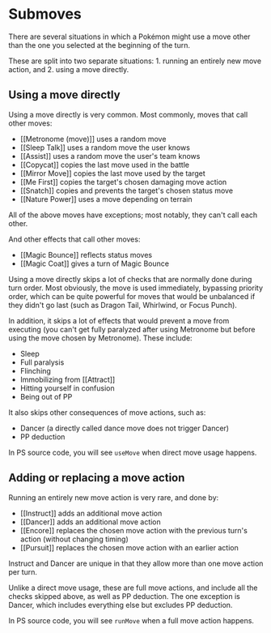# Submoves

There are several situations in which a Pokémon might use a move other than the one you selected at the beginning of the turn.

These are split into two separate situations: 1. running an entirely new move action, and 2. using a move directly.


## Using a move directly

Using a move directly is very common. Most commonly, moves that call other moves:

- [[Metronome (move)]] uses a random move
- [[Sleep Talk]] uses a random move the user knows
- [[Assist]] uses a random move the user's team knows
- [[Copycat]] copies the last move used in the battle
- [[Mirror Move]] copies the last move used by the target
- [[Me First]] copies the target's chosen damaging move action
- [[Snatch]] copies and prevents the target's chosen status move
- [[Nature Power]] uses a move depending on terrain

All of the above moves have exceptions; most notably, they can't call each other.

And other effects that call other moves:

- [[Magic Bounce]] reflects status moves
- [[Magic Coat]] gives a turn of Magic Bounce

Using a move directly skips a lot of checks that are normally done during turn order. Most obviously, the move is used immediately, bypassing priority order, which can be quite powerful for moves that would be unbalanced if they didn't go last (such as Dragon Tail, Whirlwind, or Focus Punch).

In addition, it skips a lot of effects that would prevent a move from executing (you can't get fully paralyzed after using Metronome but before using the move chosen by Metronome). These include:

- Sleep
- Full paralysis
- Flinching
- Immobilizing from [[Attract]]
- Hitting yourself in confusion
- Being out of PP

It also skips other consequences of move actions, such as:

- Dancer (a directly called dance move does not trigger Dancer)
- PP deduction

In PS source code, you will see `useMove` when direct move usage happens.


## Adding or replacing a move action

Running an entirely new move action is very rare, and done by:

- [[Instruct]] adds an additional move action
- [[Dancer]] adds an additional move action
- [[Encore]] replaces the chosen move action with the previous turn's action (without changing timing)
- [[Pursuit]] replaces the chosen move action with an earlier action

Instruct and Dancer are unique in that they allow more than one move action per turn.

Unlike a direct move usage, these are full move actions, and include all the checks skipped above, as well as PP deduction. The one exception is Dancer, which includes everything else but excludes PP deduction.

In PS source code, you will see `runMove` when a full move action happens.
